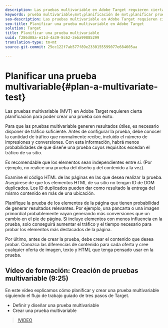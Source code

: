```yaml
---
description: Las pruebas multivariable en Adobe Target requieren cierta planificación para poder crear una prueba con éxito.
keywords: prueba multivariable;mvt;planificación de mvt;planificar prueba multivariable
seo-description: Las pruebas multivariable en Adobe Target requieren cierta planificación para poder crear una prueba con éxito.
seo-title: Planificar una prueba multivariable en Adobe Target
solution: Target
title: Planificar una prueba multivariable
uuid: f286d08a-e11d-4a39-8c62-3eba99885299
translation-type: tm+mt
source-git-commit: 25ec122f7ab577f89e2330155599077e684605aa

---
```



# Planificar una prueba multivariable{#plan-a-multivariate-test}

Las pruebas multivariable (MVT) en Adobe Target requieren cierta planificación para poder crear una prueba con éxito.

Para que las pruebas multivariable generen resultados útiles, es necesario disponer de tráfico suficiente. Antes de configurar la prueba, debe conocer la cantidad de tráfico que normalmente recibe, incluido el número de impresiones y conversiones. Con esta información, habrá menos probabilidades de que diseñe una prueba cuyos requisitos excedan el tráfico de su sitio.

Es recomendable que los elementos sean independientes entre sí. (Por ejemplo, no realice una prueba del diseño y del contenido a la vez).

Examine el código HTML de las páginas en las que desea realizar la prueba. Asegúrese de que los elementos HTML de su sitio no tengan ID de DOM duplicados. Los ID duplicados pueden dar como resultado la entrega del mismo contenido en más de una ubicación.

Planifique la prueba de los elementos de la página que tienen probabilidad de generar resultados relevantes. Por ejemplo, una pancarta o una imagen primordial probablemente vayan generando más conversiones que un cambio en el pie de página. Si incluye elementos con menos influencia en la prueba, solo conseguirá aumentar el tráfico y el tiempo necesario para probar los elementos más destacados de la página.

Por último, antes de crear la prueba, debe crear el contenido que desea probar. Conozca las diferencias de contenido para cada oferta y cree cualquier oferta de imagen, texto y HTML que tenga pensado usar en la prueba.

## Vídeo de formación: Creación de pruebas multivariable (9:25)

En este vídeo explicamos cómo planificar y crear una prueba multivariable siguiendo el flujo de trabajo guiado de tres pasos de Target.

* Definir y diseñar una prueba multivariable
* Crear una prueba multivariable

>[!VIDEO](https://video.tv.adobe.com/v/17395?captions=spa)